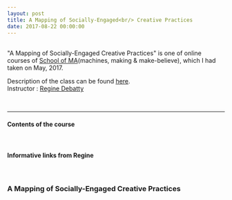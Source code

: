 ```yaml
---
layout: post
title: A Mapping of Socially-Engaged<br/> Creative Practices
date: 2017-08-22 00:00:00
---
```


<br/>
"A Mapping of Socially-Engaged Creative Practices" is one of online courses of <a href="http://schoolofma.org" target="blank">School of MA</a>(machines, making & make-believe), which I had taken on May, 2017.

<p>
Description of the class can be found <a href="http://schoolofma.org/mapping-of/" target="blank">here</a>.
<br/>
Instructor : <a href="http://we-make-money-not-art.com/" target="blank">Regine Debatty</a>
</p>
<br/>

***

<h4>Contents of the course</h4>
<br/>


<h4>Informative links from Regine</h4>
<br>



### A Mapping of Socially-Engaged Creative Practices
